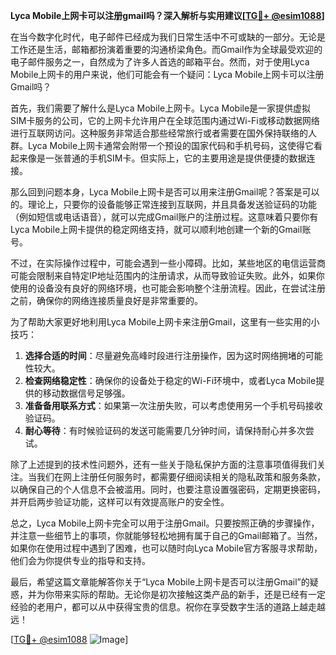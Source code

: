 **Lyca Mobile上网卡可以注册gmail吗？深入解析与实用建议[[TG💪+ @esim1088](https://t.me/s/esim1088)]**

在当今数字化时代，电子邮件已经成为我们日常生活中不可或缺的一部分。无论是工作还是生活，邮箱都扮演着重要的沟通桥梁角色。而Gmail作为全球最受欢迎的电子邮件服务之一，自然成为了许多人首选的邮箱平台。然而，对于使用Lyca Mobile上网卡的用户来说，他们可能会有一个疑问：Lyca Mobile上网卡可以注册Gmail吗？

首先，我们需要了解什么是Lyca Mobile上网卡。Lyca Mobile是一家提供虚拟SIM卡服务的公司，它的上网卡允许用户在全球范围内通过Wi-Fi或移动数据网络进行互联网访问。这种服务非常适合那些经常旅行或者需要在国外保持联络的人群。Lyca Mobile上网卡通常会附带一个预设的国家代码和手机号码，这使得它看起来像是一张普通的手机SIM卡。但实际上，它的主要用途是提供便捷的数据连接。

那么回到问题本身，Lyca Mobile上网卡是否可以用来注册Gmail呢？答案是可以的。理论上，只要你的设备能够正常连接到互联网，并且具备发送验证码的功能（例如短信或电话语音），就可以完成Gmail账户的注册过程。这意味着只要你有Lyca Mobile上网卡提供的稳定网络支持，就可以顺利地创建一个新的Gmail账号。

不过，在实际操作过程中，可能会遇到一些小障碍。比如，某些地区的电信运营商可能会限制来自特定IP地址范围内的注册请求，从而导致验证失败。此外，如果你使用的设备没有良好的网络环境，也可能会影响整个注册流程。因此，在尝试注册之前，确保你的网络连接质量良好是非常重要的。

为了帮助大家更好地利用Lyca Mobile上网卡来注册Gmail，这里有一些实用的小技巧：

1. **选择合适的时间**：尽量避免高峰时段进行注册操作，因为这时网络拥堵的可能性较大。
2. **检查网络稳定性**：确保你的设备处于稳定的Wi-Fi环境中，或者Lyca Mobile提供的移动数据信号足够强。
3. **准备备用联系方式**：如果第一次注册失败，可以考虑使用另一个手机号码接收验证码。
4. **耐心等待**：有时候验证码的发送可能需要几分钟时间，请保持耐心并多次尝试。

除了上述提到的技术性问题外，还有一些关于隐私保护方面的注意事项值得我们关注。当我们在网上注册任何服务时，都需要仔细阅读相关的隐私政策和服务条款，以确保自己的个人信息不会被滥用。同时，也要注意设置强密码，定期更换密码，并开启两步验证功能，这样可以有效提高账户的安全性。

总之，Lyca Mobile上网卡完全可以用于注册Gmail。只要按照正确的步骤操作，并注意一些细节上的事项，你就能够轻松地拥有属于自己的Gmail邮箱了。当然，如果你在使用过程中遇到了困难，也可以随时向Lyca Mobile官方客服寻求帮助，他们会为你提供专业的指导和支持。

最后，希望这篇文章能解答你关于“Lyca Mobile上网卡是否可以注册Gmail”的疑惑，并为你带来实际的帮助。无论你是初次接触这类产品的新手，还是已经有一定经验的老用户，都可以从中获得宝贵的信息。祝你在享受数字生活的道路上越走越远！

[[TG💪+ @esim1088](https://t.me/s/esim1088) ![Image](https://i.postimg.cc/4NQfJmqS/Snipaste-2025-05-13-00-14-12.png)]